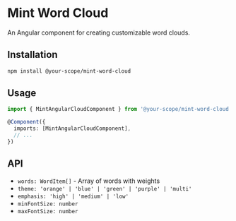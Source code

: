 # Mint Word Cloud
An Angular component for creating customizable word clouds.

## Installation
```bash
npm install @your-scope/mint-word-cloud
```

## Usage
```typescript
import { MintAngularCloudComponent } from '@your-scope/mint-word-cloud';

@Component({
  imports: [MintAngularCloudComponent],
  // ...
})
```

## API
- `words: WordItem[]` - Array of words with weights
- `theme: 'orange' | 'blue' | 'green' | 'purple' | 'multi'`
- `emphasis: 'high' | 'medium' | 'low'`
- `minFontSize: number`
- `maxFontSize: number`